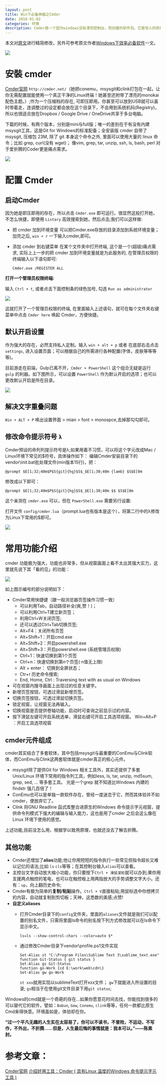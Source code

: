 ```yaml
---
layout: post
title: Win下必备神器之Cmder
date: 2018-01-02
categories: 环境
description: Cmder是一个因为windows没有漂亮控制台，而创建的软件包。它是惊人的软件，加上Monokai配色方案和自定义提示布局，从一开始就看起来性感。
---
```


本文对[原文](https://jeffjade.com/2016/01/13/2016-01-13-windows-software-cmder/)进行精简修改，另外可参考原文作者[Windows下效率必备软件](http://www.jeffjade.com/2015/10/19/2015-10-18-Efficacious-win-software/)一文。


![](https://image.nicelinks.site/cmder.jpg)

# 安裝 cmder

[Cmder官网](http://cmder.net/) `http://cmder.net/`（她把conemu，msysgit和clink打包在一起，让你无需配置就能使用一个真正干净的Linux终端！她甚至还附带了漂亮的monokai配色主题。）;作为一个压缩档的存在, 可即压即用。你甚至可以放到USB就可以虽时带着走，连调整过的设定都会放在这个目录下，不会用到系统机码(Registry)，所以也很适合放在Dropbox / Google Drive / OneDrive共享于多台电脑。

下载的时候，有两个版本，分别是mini与full版；唯一的差别在于有没有内建msysgit工具，这是Git for Windows的标准配备；全安装版 cmder 自带了 msysgit, 压缩包 23M, 除了 git 本身这个命令之外, 里面可以使用大量的 linux 命令；比如 grep, curl(没有 wget)； 像vim, grep, tar, unzip, ssh, ls, bash, perl 对于爱折腾的Coder更是痛点需求。

![](https://image.nicelinks.site/msysgit-bin.png)


# 配置 Cmder

## 启动Cmder

因为她是即压即用的存在，所以点击 `Cmder.exe` 即可运行。很显然这般打开她，不怎么快捷，即便用 `Listary` 高效搜索到她，然后点击;我们可以这样做:

- 把 cmder 加到环境变量
    可以把Cmder.exe存放的目录添加到系统环境变量；加完之后, `win + r` 一下输入cmder,即可。

- 添加 cmder 到右键菜单
    在某个文件夹中打开终端, 这个是一个(超级)痛点需求, 实际上上一步的把 cmder 加到环境变量就是为此服务的, 在管理员权限的终端输入以下语句即可:

    ```shell
    Cmder.exe /REGISTER ALL
    ```

**打开一个管理员权限终端:**

输入 `Ctrl + t`, 或者点击下面控制条的绿色加号, 勾选 `Run as administrator`

![](https://image.nicelinks.site/cmderRunAdmin.jpg)

这就打开了一个管理员权限的终端, 在里面输入上述语句，就可在每个文件夹右键菜单中点击 `Cmder here` 唤起 Cmder，方便快捷。

## 默认开启设置

作为强大的存在，必然支持私人定制。输入 `win + alt + p` 或者 在底部右击点击 `settings`, 进入设置页面；可以根据自己的所需进行各种配置(字体，皮肤等等等等)。

目前游走在前端，Gulp已离不开，`Cmder + PowerShell` 这个组合无疑是运行 `gulp` 的利器。如下图所示，可以设置 `PowerShell` 作为默认开启的选项；也可以更改默认开启是所在目录。

![](https://image.nicelinks.site/CmderSeting.jpg)

## 解决文字重叠问题

`Win + ALT + P` 唤出设置界面 > mian > font > monospce,去掉那勾勾即可。

## 修改命令提示符号 `λ`

Cmder预设的命列列提示符号是λ;如果用着不习惯，可以将这个字元改成Mac / Linux环境下常见的$符号，具体操作如下：
编辑Cmder安装目录下的vendor\init.bat批处理文件(min版本15行)，把：

```shell
@prompt $E[1;32;40m$P$S{git}{hg}$S$_$E[1;30;40m {lamb} $S$E[0m
```

修改成以下即可：

```shell
@prompt $E[1;32;40m$P$S{git}{hg}$S$_$E[1;30;40m $$ $S$E[0m
```

这个亲测在 `cmder.exe` 可以，但在 `PowerShell.exe` 需要另行设置:

打开文件 `config/cmder.lua`（prompt.lua也有版本是这个），将第二行中的λ修改为Linux下常用的$即可。

![](https://image.nicelinks.site/CmderChange.jpg)

# 常用功能介绍

cmder 功能极为强大，功能也非常多，但从视窗画面上看不太出其强大实力，这里就先说下其「看的见」的功能：

![](https://image.nicelinks.site/CmderFunction.png)

如上图示编号的部分说明如下：
- Cmder常用快捷键（跟一般浏览器页签操作习惯一致）
    - 可以利用Tab，自动路径补全(爽,赞！)；
    - 可以利用Ctrl+T建立新页签；
    - 利用Ctrl+W关闭页签;
    - 还可以透过Ctrl+Tab切换页签;
    - Alt+F4：关闭所有页签
    - Alt+Shift+1：开启cmd.exe
    - Alt+Shift+2：开启powershell.exe
    - Alt+Shift+3：开启powershell.exe (系统管理员权限)
    - Ctrl+1：快速切换到第1个页签
    - Ctrl+n：快速切换到第n个页签( n值无上限)
    - Alt + enter： 切换到全屏状态；
    - Ctr+r 历史命令搜索;
    - End, Home, Ctrl : Traversing text with as usual on Windows
- 可在视窗内搜寻画面上出现过的任意关键字。
- 新增页签按钮，可透过滑鼠新增页签。
- 切换页签按钮，可透过滑鼠切换页签。
- 锁定视窗，让视窗无法再输入。
- 切换视窗是否提供卷轴功能，启动时可查询之前显示过的内容。
- 按下滑鼠左键可开启系统选单，滑鼠右键可开启工具选项视窗。 Win+Alt+P ：开启工具选项视窗

## cmder元件组成

cmder其实结合了多套软体，其中包括msysgit与最重要的ConEmu与Clink软体，而ConEmu与Clink这两套软体就是cmder真正的核心元件。

- msysgit除了提供Git for Windows 相关工具外，其实还提供了多套Unix/Linux 环境下常用的指令列工具，例如less, ls, tar, unzip, md5sum, grep, sed, … 等多套工具。
    光是一个grep 就不知道比Windows 内建的findstr 强几百倍了！
- ConEmu也可以是单独一款软件存在，曾经一度迷恋于它，然而其体验并不如cmder，便放弃它了。
- Clink 将GNU Readline 函式库整合进原生的Windows 命令提示字元视窗，提供命令列模式下强大的编辑与输入能力，这也是用了cmder 之后会这么像在Linux 环境下使用的感觉。

上述功能,目前没怎么用，根据学以致用原理，也就还没去了解去折腾。


## 其他功能

- Cmder还增加了**alias**功能;他让你用短短的指令执行一些常见但指令超长又难以记忆的语法;比如 `ls` `cls`等等；在其控制台输入`alias`可以查看。
- 主控台文字自动放大缩小功能，你只要按下`Ctrl + 滑鼠滚轮`就可以办到;果你用支援两点触控的笔电，也可以在触控板上用两指放大的手势调整文字大小。还有：`up`，向上翻历史命令;
- Cmder有极为简单的**复制/粘贴**操作。`Ctrl + V`直接粘贴;用鼠标选中你想拷贝的内容，自动就复制到剪切板；天神，这悉数的美感;点赞!
- **自定义aliases**
    - 打开Cmder目录下的`config`文件夹，里面的`aliases`文件就是我们可以配置的别名文件，只需将里面ls命令的别名按下列方式修改就可以在ls命令下显示中文。

        ```shell
        ls=ls --show-control-chars --color=auto $*
        ```
    - 通过修改Cmder目录下vendor\profile.ps1文件实现

        ```shell
        Set-Alias st "C:\Program Files\Sublime Text 3\sublime_text.exe"
        function Git-Status { git status }
        Set-Alias gs Git-Status
        function go-Work {cd E:\work\web\cdn\}
        Set-Alias gw go-Work
        ```

        `st xxx`就用实现以sublimeText打开xxx文件；
        `gw`下就能进入所设置的目录;
        `gs`相当于在使用git文件目录下用`git status`;

Windows的cmd就是一个奇葩的存在…如果你愿意花时间去找，你能找到很多的可以替代它的软件，譬如：`Babun`, `Gow`, `Conemu`, `clink`等等，任何一款都比原生Cmd来得快意。环境虽如是，体验却在你。

**“过一个平凡无趣的人生实在太容易了，你可以不读书，不冒险，不运动，不写作，不外出，不折腾……但是，人生最后悔的事情就是：我本可以。”——陈素封。**

# 参考文章：

[Cmder官网](http://cmder.net/)
[介绍好用工具：Cmder ( 具有Linux 温度的Windows 命令提示字元工具 )](http://blog.miniasp.com/post/2015/09/27/Useful-tool-Cmder.aspx)



